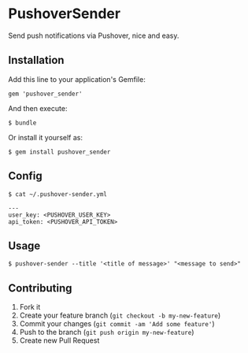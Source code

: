 # PushoverSender

Send push notifications via Pushover, nice and easy.

## Installation

Add this line to your application's Gemfile:

    gem 'pushover_sender'

And then execute:

    $ bundle

Or install it yourself as:

    $ gem install pushover_sender

## Config

    $ cat ~/.pushover-sender.yml

    ---
    user_key: <PUSHOVER_USER_KEY>
    api_token: <PUSHOVER_API_TOKEN>

## Usage

    $ pushover-sender --title '<title of message>' "<message to send>"

## Contributing

1. Fork it
2. Create your feature branch (`git checkout -b my-new-feature`)
3. Commit your changes (`git commit -am 'Add some feature'`)
4. Push to the branch (`git push origin my-new-feature`)
5. Create new Pull Request
